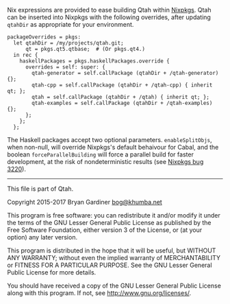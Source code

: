 Nix expressions are provided to ease building Qtah within
[Nixpkgs](https://nixos.org/nixpkgs).  Qtah can be inserted into Nixpkgs with
the following overrides, after updating `qtahDir` as appropriate for your
environment.

    packageOverrides = pkgs:
      let qtahDir = /my/projects/qtah.git;
          qt = pkgs.qt5.qtbase;  # (Or pkgs.qt4.)
      in rec {
        haskellPackages = pkgs.haskellPackages.override {
          overrides = self: super: {
            qtah-generator = self.callPackage (qtahDir + /qtah-generator) {};
            qtah-cpp = self.callPackage (qtahDir + /qtah-cpp) { inherit qt; };
            qtah = self.callPackage (qtahDir + /qtah) { inherit qt; };
            qtah-examples = self.callPackage (qtahDir + /qtah-examples) {};
          };
        };
      };

The Haskell packages accept two optional parameters.  `enableSplitObjs`, when
non-null, will override Nixpkgs's default behaivour for Cabal, and the boolean
`forceParallelBuilding` will force a parallel build for faster development, at
the risk of nondeterministic results (see
[Nixpkgs bug 3220](https://github.com/NixOS/nixpkgs/issues/3220)).

---

This file is part of Qtah.

Copyright 2015-2017 Bryan Gardiner <bog@khumba.net>

This program is free software: you can redistribute it and/or modify
it under the terms of the GNU Lesser General Public License as published by
the Free Software Foundation, either version 3 of the License, or
(at your option) any later version.

This program is distributed in the hope that it will be useful,
but WITHOUT ANY WARRANTY; without even the implied warranty of
MERCHANTABILITY or FITNESS FOR A PARTICULAR PURPOSE.  See the
GNU Lesser General Public License for more details.

You should have received a copy of the GNU Lesser General Public License
along with this program.  If not, see <http://www.gnu.org/licenses/>.
